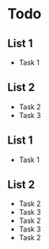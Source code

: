 # Todo

## List 1

-   Task 1

## List 2

-   Task 2
-   Task 3

## List 1

-   Task 1

## List 2

-   Task 2
-   Task 3
-   Task 2
-   Task 3
-   Task 2
